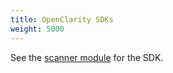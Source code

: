 ```yaml
---
title: OpenClarity SDKs
weight: 5000
---
```


See the [scanner module](https://pkg.go.dev/github.com/openclarity/openclarity/scanner) for the SDK.